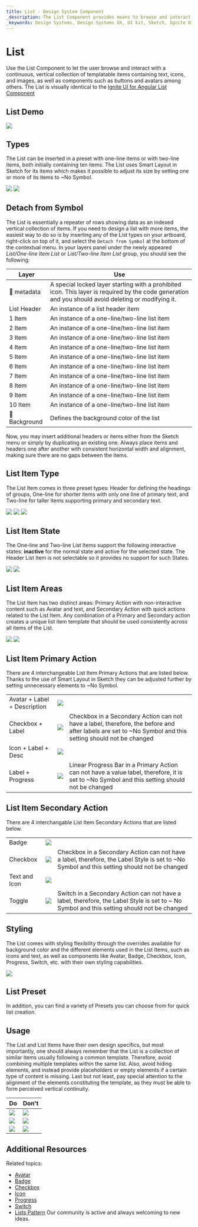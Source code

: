 ```yaml
---
title: List - Design System Component
_description: The List Component provides means to browse and interact with a vertical collection of rows of data.
_keywords: Design Systems, Design Systems UX, UI kit, Sketch, Ignite UI for Angular, Sketch to Angular, Sketch to Angular, Angular, Angular Design System, Export code from Sketch, Design Kits for Angular, Sketch HTML, Sketch to HTML, Sketch UI kits
---
```


# List

Use the List Component to let the user browse and interact with a continuous, vertical collection of templatable items containing text, icons, and images, as well as components such as buttons and avatars among others. The List is visually identical to the [Ignite UI for Angular List Component](https://www.infragistics.com/products/ignite-ui-angular/angular/components/list.html)

## List Demo

<img class="responsive-img" src="../images/list_demo.png" srcset="../images/list_demo@2x.png 2x" />

## Types

The List can be inserted in a preset with one-line items or with two-line items, both initially containing ten items. The List uses Smart Layout in Sketch for its items which makes it possible to adjust its size by setting one or more of its items to ~No Symbol.

<img class="responsive-img" src="../images/list_one-line_item.png" srcset="../images/list_one-line_item@2x.png 2x" />
<img class="responsive-img" src="../images/list_two-line_item.png" srcset="../images/list_two-line_item@2x.png 2x" />

## Detach from Symbol

The List is essentially a repeater of rows showing data as an indexed vertical collection of items. If you need to design a list with more items, the easiest way to do so is by inserting any of the List types on your artboard, right-click on top of it, and select the `Detach from Symbol` at the bottom of the contextual menu. In your layers panel under the newly appeared _List/One-line Item List_ or _List/Two-line Item List_ group, you should see the following:

| Layer         | Use                                                                                                                                                  |
| ------------- | ---------------------------------------------------------------------------------------------------------------------------------------------------- |
| 🚫 metadata   | A special locked layer starting with a prohibited icon. This layer is required by the code generation and you should avoid deleting or modifying it. |
| List Header   | An instance of a list header item                                                                                                                    |
| 1 Item        | An instance of a one-line/two-line list item                                                                                                                  |
| 2 Item        | An instance of a one-line/two-line list item                                                                                                                  |
| 3 Item        | An instance of a one-line/two-line list item                                                                                                                  |
| 4 Item        | An instance of a one-line/two-line list item                                                                                                                  |
| 5 Item        | An instance of a one-line/two-line list item                                                                                                                  |
| 6 Item        | An instance of a one-line/two-line list item                                                                                                                  |
| 7 Item        | An instance of a one-line/two-line list item                                                                                                                  |
| 8 Item        | An instance of a one-line/two-line list item                                                                                                                  |
| 9 Item        | An instance of a one-line/two-line list item                                                                                                                  |
| 10 Item        | An instance of a one-line/two-line list item                                                                                                                  |
| 🌈 Background | Defines the background color of the list                                                                                                             |

Now, you may insert additional headers or items either from the Sketch menu or simply by duplicating an existing one. Always place items and headers one after another with consistent horizontal width and alignment, making sure there are no gaps between the items.

## List Item Type

The List Item comes in three preset types: Header for defining the headings of groups, One-line for shorter items with only one line of primary text, and Two-line for taller items supporting primary and secondary text.

<img class="responsive-img" src="../images/list_item_header.png" srcset="../images/list_item_header@2x.png 2x" />
<img class="responsive-img" src="../images/list_item_one-line.png" srcset="../images/list_item_one-line@2x.png 2x" />
<img class="responsive-img" src="../images/list_item_two-line.png" srcset="../images/list_item_two-line@2x.png 2x" />

## List Item State

The One-line and Two-line List Items support the following interactive states: **inactive** for the normal state and active for the selected state. The Header List Item is not selectable so it provides no support for such States.

<img class="responsive-img" src="../images/list_item_inactive.png" srcset="../images/list_item_inactive@2x.png 2x" />
<img class="responsive-img" src="../images/list_item_active.png" srcset="../images/list_item_active@2x.png 2x" />

## List Item Areas

The List Item has two distinct areas: Primary Action with non-interactive content such as Avatar and text, and Secondary Action with quick actions related to the List Item. Any combination of a Primary and Secondary action creates a unique list item template that should be used consistently across all items of the List.

<img class="responsive-img" src="../images/list_item_primary.png" srcset="../images/list_item_primary@2x.png 2x" />
<img class="responsive-img" src="../images/list_item_secondary.png" srcset="../images/list_item_secondary@2x.png 2x" />

## List Item Primary Action

There are 4 interchangeable List Item Primary Actions that are listed below. Thanks to the use of Smart Layout in Sketch they can be adjusted further by setting unnecessary elements to ~No Symbol.

|                              |                                                                                                  |                                                                                                                                            |
| ---------------------------- | ------------------------------------------------------------------------------------------------ | ------------------------------------------------------------------------------------------------------------------------------------------ |
| Avatar + Label + Description | <img class="responsive-img" src="../images/list_item_primary1.png" srcset="../images/list_item_primary1@2x.png 2x" />     |                                                                                                                                            |
| Checkbox + Label               | <img class="responsive-img" src="../images/list_item_primary2.png" srcset="../images/list_item_primary2@2x.png 2x" />   |  Checkbox in a Secondary Action can not have a label, therefore, the before and after labels are set to ~No Symbol and this setting should not be changed |
| Icon + Label + Desc | <img class="responsive-img" src="../images/list_item_primary3.png" srcset="../images/list_item_primary3@2x.png 2x" />   |                                                                                                                                            |
| Label + Progress          | <img class="responsive-img" src="../images/list_item_primary4.png" srcset="../images/list_item_primary4@2x.png 2x" />   | Linear Progress Bar in a Primary Action can not have a value label, therefore, it is set to ~No Symbol and this setting should not be changed |                                                                                                                                            |

## List Item Secondary Action

There are 4 interchangable List Item Secondary Actions that are listed below.

|                  |                                                                                                    |                                                                                                                                       |
| ---------------- | -------------------------------------------------------------------------------------------------- | ------------------------------------------------------------------------------------------------------------------------------------- |
| Badge            | <img class="responsive-img" src="../images/list_item_secondary.png" srcset="../images/list_item_secondary@2x.png 2x" />   |                                                                                                                                       |
| Checkbox         | <img class="responsive-img" src="../images/list_item_secondary2.png" srcset="../images/list_item_secondary2@2x.png 2x" /> | Checkbox in a Secondary Action can not have a label, therefore, the Label Style is set to ~No Symbol and this setting should not be changed |
| Text and Icon            | <img class="responsive-img" src="../images/list_item_secondary3.png" srcset="../images/list_item_secondary3@2x.png 2x" /> |                                                                                                                                       |
| Toggle             | <img class="responsive-img" src="../images/list_item_secondary4.png" srcset="../images/list_item_secondary4@2x.png 2x" /> | Switch in a Secondary Action can not have a label, therefore, the Label Style is set to ~ No Symbol and this setting should not be changed                                                                                                                 |

## Styling

The List comes with styling flexibility through the overrides available for background color and the different elements used in the List Items, such as icons and text, as well as components like Avatar, Badge, Checkbox, Icon, Progress, Switch, etc. with their own styling capabilities.

<img class="responsive-img" src="../images/list_styling.png" srcset="../images/list_styling@2x.png 2x" />

## List Preset

In addition, you can find a variety of Presets you can choose from for quick list creation.

## Usage

The List and List Items have their own design specifics, but most importantly, one should always remember that the List is a collection of similar items usually following a common template. Therefore, avoid combining multiple templates within the same list. Also, avoid hiding elements, and instead provide placeholders or empty elements if a certain type of content is missing. Last but not least, pay special attention to the alignment of the elements constituting the template, as they must be able to form perceived vertical continuity.

| Do                                                                         | Don't                                                                          |
| -------------------------------------------------------------------------- | ------------------------------------------------------------------------------ |
| <img class="responsive-img" src="../images/list_do1.png" srcset="../images/list_do1@2x.png 2x" /> | <img class="responsive-img" src="../images/list_dont1.png" srcset="../images/list_dont1@2x.png 2x" /> |
| <img class="responsive-img" src="../images/list_do2.png" srcset="../images/list_do2@2x.png 2x" /> | <img class="responsive-img" src="../images/list_dont2.png" srcset="../images/list_dont2@2x.png 2x" /> |
| <img class="responsive-img" src="../images/list_do3.png" srcset="../images/list_do3@2x.png 2x" /> | <img class="responsive-img" src="../images/list_dont3.png" srcset="../images/list_dont3@2x.png 2x" /> |

## Additional Resources

Related topics:

- [Avatar](avatar.md)
- [Badge](badge.md)
- [Checkbox](checkbox.md)
- [Icon](icon.md)
- [Progress](progress.md)
- [Switch](switch.md)
- [Lists Pattern](../patterns/lists.md)
Our community is active and always welcoming to new ideas.
